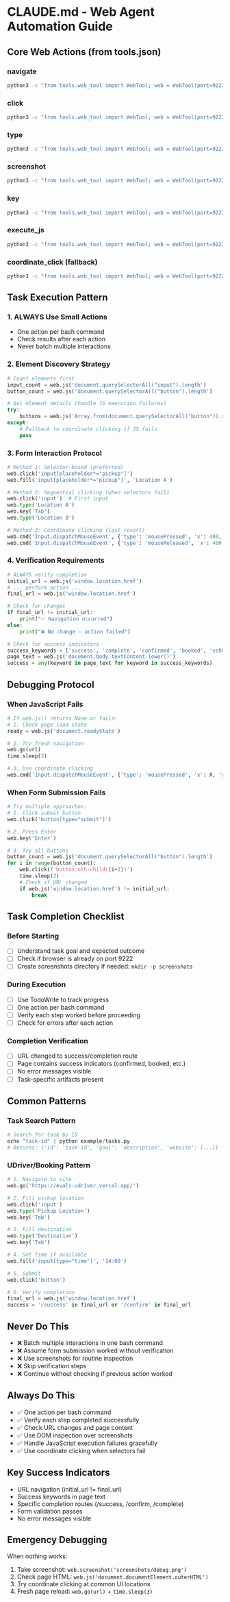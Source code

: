# CLAUDE.md - Web Agent Automation Guide

## Core Web Actions (from tools.json)

### navigate
```bash
python3 -c "from tools.web_tool import WebTool; web = WebTool(port=9222); web.connect(); web.go('URL'); web.close()"
```

### click
```bash
python3 -c "from tools.web_tool import WebTool; web = WebTool(port=9222); web.connect(); web.click('selector'); web.close()"
```

### type
```bash
python3 -c "from tools.web_tool import WebTool; web = WebTool(port=9222); web.connect(); web.fill('selector', 'text'); web.close()"
```

### screenshot
```bash
python3 -c "from tools.web_tool import WebTool; web = WebTool(port=9222); web.connect(); web.screenshot('screenshots/debug.png'); web.close()"
```

### key
```bash
python3 -c "from tools.web_tool import WebTool; web = WebTool(port=9222); web.connect(); web.key('Tab'); web.close()"
```

### execute_js
```bash
python3 -c "from tools.web_tool import WebTool; web = WebTool(port=9222); web.connect(); result = web.js('code'); print(result); web.close()"
```

### coordinate_click (fallback)
```bash
python3 -c "from tools.web_tool import WebTool; web = WebTool(port=9222); web.connect(); web.cmd('Input.dispatchMouseEvent', {'type': 'mousePressed', 'x': 400, 'y': 200, 'button': 'left', 'clickCount': 1}); web.cmd('Input.dispatchMouseEvent', {'type': 'mouseReleased', 'x': 400, 'y': 200, 'button': 'left', 'clickCount': 1}); web.close()"
```

## Task Execution Pattern

### 1. ALWAYS Use Small Actions
- One action per bash command
- Check results after each action
- Never batch multiple interactions

### 2. Element Discovery Strategy
```python
# Count elements first
input_count = web.js('document.querySelectorAll("input").length')
button_count = web.js('document.querySelectorAll("button").length')

# Get element details (handle JS execution failures)
try:
    buttons = web.js('Array.from(document.querySelectorAll("button")).map(b => b.textContent.trim())')
except:
    # Fallback to coordinate clicking if JS fails
    pass
```

### 3. Form Interaction Protocol
```python
# Method 1: Selector-based (preferred)
web.click('input[placeholder*="pickup"]')
web.fill('input[placeholder*="pickup"]', 'Location A')

# Method 2: Sequential clicking (when selectors fail)
web.click('input')  # First input
web.type('Location A')
web.key('Tab')
web.type('Location B')

# Method 3: Coordinate clicking (last resort)
web.cmd('Input.dispatchMouseEvent', {'type': 'mousePressed', 'x': 400, 'y': 200, 'button': 'left', 'clickCount': 1})
web.cmd('Input.dispatchMouseEvent', {'type': 'mouseReleased', 'x': 400, 'y': 200, 'button': 'left', 'clickCount': 1})
```

### 4. Verification Requirements
```python
# ALWAYS verify completion
initial_url = web.js('window.location.href')
# ... perform action ...
final_url = web.js('window.location.href')

# Check for changes
if final_url != initial_url:
    print("✅ Navigation occurred")
else:
    print("❌ No change - action failed")

# Check for success indicators
success_keywords = ['success', 'complete', 'confirmed', 'booked', 'scheduled']
page_text = web.js('document.body.textContent.lower()')
success = any(keyword in page_text for keyword in success_keywords)
```

## Debugging Protocol

### When JavaScript Fails
```python
# If web.js() returns None or fails:
# 1. Check page load state
ready = web.js('document.readyState')

# 2. Try fresh navigation
web.go(url)
time.sleep(3)

# 3. Use coordinate clicking
web.cmd('Input.dispatchMouseEvent', {'type': 'mousePressed', 'x': X, 'y': Y, 'button': 'left', 'clickCount': 1})
```

### When Form Submission Fails
```python
# Try multiple approaches:
# 1. Click submit button
web.click('button[type="submit"]')

# 2. Press Enter
web.key('Enter')

# 3. Try all buttons
button_count = web.js('document.querySelectorAll("button").length')
for i in range(button_count):
    web.click(f'button:nth-child({i+1})')
    time.sleep(2)
    # Check if URL changed
    if web.js('window.location.href') != initial_url:
        break
```

## Task Completion Checklist

### Before Starting
- [ ] Understand task goal and expected outcome
- [ ] Check if browser is already on port 9222
- [ ] Create screenshots directory if needed: `mkdir -p screenshots`

### During Execution
- [ ] Use TodoWrite to track progress
- [ ] One action per bash command
- [ ] Verify each step worked before proceeding
- [ ] Check for errors after each action

### Completion Verification
- [ ] URL changed to success/completion route
- [ ] Page contains success indicators (confirmed, booked, etc.)
- [ ] No error messages visible
- [ ] Task-specific artifacts present

## Common Patterns

### Task Search Pattern
```python
# Search for task by ID
echo "task-id" | python example/tasks.py
# Returns: {'id': 'task-id', 'goal': 'description', 'website': {...}}
```

### UDriver/Booking Pattern
```python
# 1. Navigate to site
web.go('https://evals-udriver.vercel.app/')

# 2. Fill pickup location
web.click('input')
web.type('Pickup Location')
web.key('Tab')

# 3. Fill destination
web.type('Destination')
web.key('Tab')

# 4. Set time if available
web.fill('input[type="time"]', '14:00')

# 5. Submit
web.click('button')

# 6. Verify completion
final_url = web.js('window.location.href')
success = '/success' in final_url or '/confirm' in final_url
```

## Never Do This
- ❌ Batch multiple interactions in one bash command
- ❌ Assume form submission worked without verification
- ❌ Use screenshots for routine inspection
- ❌ Skip verification steps
- ❌ Continue without checking if previous action worked

## Always Do This
- ✅ One action per bash command
- ✅ Verify each step completed successfully
- ✅ Check URL changes and page content
- ✅ Use DOM inspection over screenshots
- ✅ Handle JavaScript execution failures gracefully
- ✅ Use coordinate clicking when selectors fail

## Key Success Indicators
- URL navigation (initial_url != final_url)
- Success keywords in page text
- Specific completion routes (/success, /confirm, /complete)
- Form validation passes
- No error messages visible

## Emergency Debugging
When nothing works:
1. Take screenshot: `web.screenshot('screenshots/debug.png')`
2. Check page HTML: `web.js('document.documentElement.outerHTML')`
3. Try coordinate clicking at common UI locations
4. Fresh page reload: `web.go(url)` + `time.sleep(3)`